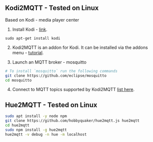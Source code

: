 ## Kodi2MQTT - Tested on Linux
Based on Kodi - media player center

1. Install Kodi - [link](https://kodi.tv/download/raspberry-pi).

`sudo apt-get install kodi`

2. Kodi2MQTT is an addon for Kodi. It can be installed via the addons menu - [tutorial](https://www.technadu.com/add-repository-to-kodi/189713/).

3. Launch an MQTT broker - mosquitto
```bash
# To install `mosquitto` run the following commands
git clone https://github.com/eclipse/mosquitto
cd mosquitto

```
4. Connect to MQTT topics supported by Kodi2MQTT [list here](https://github.com/owagner/kodi2mqtt#topics).

## Hue2MQTT - Tested on Linux

```bash
sudo apt install -y node npm
git clone https://github.com/hobbyquaker/hue2mqtt.js hue2mqtt
cd hue2mqtt
sudo npm install -g hue2mqtt
hue2mqtt -v debug -n hue -m localhost 
```
